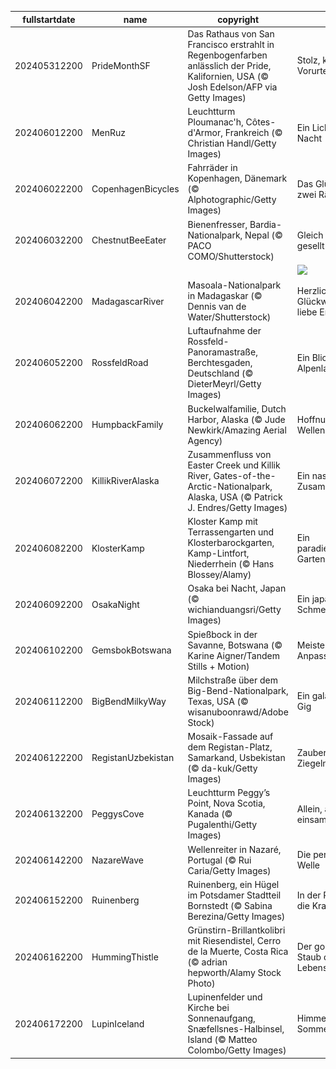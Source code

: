 |fullstartdate|name|copyright|title|image|
|--|--|--|--|--|
202405312200|PrideMonthSF|Das Rathaus von San Francisco erstrahlt in Regenbogenfarben anlässlich der Pride, Kalifornien, USA (© Josh Edelson/AFP via Getty Images)|Stolz, kein Vorurteil|![](/de-DE/2024/06/202405312200PrideMonthSF.jpg)|
202406012200|MenRuz|Leuchtturm Ploumanac'h, Côtes-d'Armor, Frankreich (© Christian Handl/Getty Images)|Ein Licht in der Nacht|![](/de-DE/2024/06/202406012200MenRuz.jpg)|
202406022200|CopenhagenBicycles|Fahrräder in Kopenhagen, Dänemark (© Alphotographic/Getty Images)|Das Glück hat zwei Räder|![](/de-DE/2024/06/202406022200CopenhagenBicycles.jpg)|
202406032200|ChestnutBeeEater|Bienenfresser, Bardia-Nationalpark, Nepal (© PACO COMO/Shutterstock)|Gleich und gleich gesellt sich gern|![](/de-DE/2024/06/202406032200ChestnutBeeEater.jpg)|
||||![](/de-DE/2024/06/.jpg)|
202406042200|MadagascarRiver|Masoala-Nationalpark in Madagaskar (© Dennis van de Water/Shutterstock)|Herzlichen Glückwunsch, liebe Erde!|![](/de-DE/2024/06/202406042200MadagascarRiver.jpg)|
202406052200|RossfeldRoad|Luftaufnahme der Rossfeld-Panoramastraße, Berchtesgaden, Deutschland (© DieterMeyrl/Getty Images)|Ein Blick in die Alpenlandschaft|![](/de-DE/2024/06/202406052200RossfeldRoad.jpg)|
202406062200|HumpbackFamily|Buckelwalfamilie, Dutch Harbor, Alaska (© Jude Newkirk/Amazing Aerial Agency)|Hoffnungsvolle Wellen|![](/de-DE/2024/06/202406062200HumpbackFamily.jpg)|
202406072200|KillikRiverAlaska|Zusammenfluss von Easter Creek und Killik River, Gates-of-the-Arctic-Nationalpark, Alaska, USA (© Patrick J. Endres/Getty Images)|Ein nasses Zusammentreffen|![](/de-DE/2024/06/202406072200KillikRiverAlaska.jpg)|
202406082200|KlosterKamp|Kloster Kamp mit Terrassengarten und Klosterbarockgarten, Kamp-Lintfort, Niederrhein (© Hans Blossey/Alamy)|Ein paradiesischer Garten|![](/de-DE/2024/06/202406082200KlosterKamp.jpg)|
202406092200|OsakaNight|Osaka bei Nacht, Japan (© wichianduangsri/Getty Images)|Ein japanischer Schmelztiegel|![](/de-DE/2024/06/202406092200OsakaNight.jpg)|
202406102200|GemsbokBotswana|Spießbock in der Savanne, Botswana (© Karine Aigner/Tandem Stills + Motion)|Meister der Anpassung|![](/de-DE/2024/06/202406102200GemsbokBotswana.jpg)|
202406112200|BigBendMilkyWay|Milchstraße über dem Big-Bend-Nationalpark, Texas, USA (© wisanuboonrawd/Adobe Stock)|Ein galaktischer Gig|![](/de-DE/2024/06/202406112200BigBendMilkyWay.jpg)|
202406122200|RegistanUzbekistan|Mosaik-Fassade auf dem Registan-Platz, Samarkand, Usbekistan (© da-kuk/Getty Images)|Zauberhafte Ziegeln|![](/de-DE/2024/06/202406122200RegistanUzbekistan.jpg)|
202406132200|PeggysCove|Leuchtturm Peggy’s Point, Nova Scotia, Kanada (© Pugalenthi/Getty Images)|Allein, aber nie einsam|![](/de-DE/2024/06/202406132200PeggysCove.jpg)|
202406142200|NazareWave|Wellenreiter in Nazaré, Portugal (© Rui Caria/Getty Images)|Die perfekte Welle|![](/de-DE/2024/06/202406142200NazareWave.jpg)|
202406152200|Ruinenberg|Ruinenberg, ein Hügel im Potsdamer Stadtteil Bornstedt (© Sabina Berezina/Getty Images)|In der Ruhe liegt die Kraft|![](/de-DE/2024/06/202406152200Ruinenberg.jpg)|
202406162200|HummingThistle|Grünstirn-Brillantkolibri mit Riesendistel, Cerro de la Muerte, Costa Rica (© adrian hepworth/Alamy Stock Photo)|Der goldene Staub des Lebens|![](/de-DE/2024/06/202406162200HummingThistle.jpg)|
202406172200|LupinIceland|Lupinenfelder und Kirche bei Sonnenaufgang, Snæfellsnes-Halbinsel, Island (© Matteo Colombo/Getty Images)|Himmelsrichtung Sommer|![](/de-DE/2024/06/202406172200LupinIceland.jpg)|
